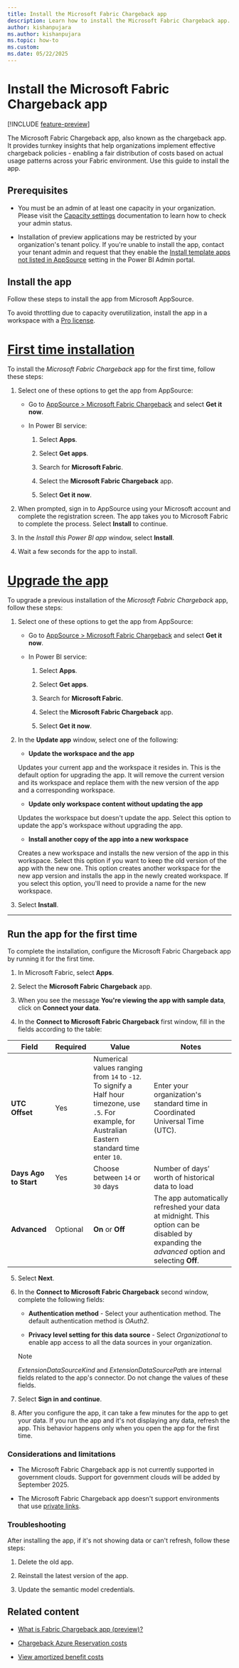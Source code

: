 ```yaml
---
title: Install the Microsoft Fabric Chargeback app
description: Learn how to install the Microsoft Fabric Chargeback app.
author: kishanpujara
ms.author: kishanpujara
ms.topic: how-to
ms.custom:
ms.date: 05/22/2025
---
```


# Install the Microsoft Fabric Chargeback app

[!INCLUDE [feature-preview](../includes/feature-preview-note.md)]

The Microsoft Fabric Chargeback app, also known as the chargeback app. It provides turnkey insights that help organizations implement effective chargeback policies - enabling a fair distribution of costs based on actual usage patterns across your Fabric environment. Use this guide to install the app.

## Prerequisites

- You must be an admin of at least one capacity in your organization. Please visit the [Capacity settings](../admin/capacity-settings.md) documentation to learn how to check your admin status.

- Installation of preview applications may be restricted by your organization's tenant policy. If you're unable to install the app, contact your tenant admin and request that they enable the [Install template apps not listed in AppSource](../admin/tenant-settings-index.md) setting in the Power BI Admin portal.

## Install the app

Follow these steps to install the app from Microsoft AppSource.

To avoid throttling due to capacity overutilization, install the app in a workspace with a [Pro license](/power-bi/fundamentals/service-features-license-type).


# [First time installation](#tab/1st)

To install the *Microsoft Fabric Chargeback* app for the first time, follow these steps:

1. Select one of these options to get the app from AppSource:

    * Go to [AppSource > Microsoft Fabric Chargeback](https://go.microsoft.com/fwlink/?linkid=2320990) and select **Get it now**.

    * In Power BI service:

        1. Select **Apps**.

        2. Select **Get apps**.

        3. Search for **Microsoft Fabric**.

        4. Select the **Microsoft Fabric Chargeback** app.

        5. Select **Get it now**.

2. When prompted, sign in to AppSource using your Microsoft account and complete the registration screen. The app takes you to Microsoft Fabric to complete the process. Select **Install** to continue.

3. In the *Install this Power BI app* window, select **Install**.

4. Wait a few seconds for the app to install.

# [Upgrade the app](#tab/upgrade)

To upgrade a previous installation of the *Microsoft Fabric Chargeback* app, follow these steps:

1. Select one of these options to get the app from AppSource:

    * Go to [AppSource > Microsoft Fabric Chargeback](https://go.microsoft.com/fwlink/?linkid=2320990) and select **Get it now**.

    * In Power BI service:

        1. Select **Apps**.

        2. Select **Get apps**.

        3. Search for **Microsoft Fabric**.

        4. Select the **Microsoft Fabric Chargeback** app.

        5. Select **Get it now**.

2. In the **Update app** window, select one of the following:

    * **Update the workspace and the app**

    Updates your current app and the workspace it resides in. This is the default option for upgrading the app. It will remove the current version and its workspace and replace them with the new version of the app and a corresponding workspace.

    * **Update only workspace content without updating the app**

    Updates the workspace but doesn't update the app. Select this option to update the app's workspace without upgrading the app.

    * **Install another copy of the app into a new workspace**

    Creates a new workspace and installs the new version of the app in this workspace. Select this option if you want to keep the old version of the app with the new one. This option creates another workspace for the new app version and installs the app in the newly created workspace. If you select this option, you'll need to provide a name for the new workspace.

3. Select **Install**.

---

## Run the app for the first time

To complete the installation, configure the Microsoft Fabric Chargeback app by running it for the first time.

1. In Microsoft Fabric, select **Apps**.

2. Select the **Microsoft Fabric Chargeback** app.

3. When you see the message **You're viewing the app with sample data**, click on **Connect your data**.

4. In the **Connect to Microsoft Fabric Chargeback** first window, fill in the fields according to the table:

| Field                 | Required | Value                                                                    | Notes                                            |
| --------------------- | -------- | ------------------------------------------------------------------------ | ------------------------------------------------ |
| **UTC Offset**        | Yes      |Numerical values ranging from `14` to `-12`.</br> To signify a Half hour timezone, use `.5`. For example, for Australian Eastern standard time enter `10`.   |Enter your organization's standard time in Coordinated Universal Time (UTC). |
| **Days Ago to Start** | Yes      | Choose between `14` or `30` days | Number of days’ worth of historical data to load |
|**Advanced**   |Optional |**On** or **Off** |The app automatically refreshed your data at midnight. This option can be disabled by expanding the *advanced* option and selecting **Off**. |

5. Select **Next**.

6. In the **Connect to Microsoft Fabric Chargeback** second window, complete the following fields:

    * **Authentication method** - Select your authentication method. The default authentication method is *OAuth2*.

    * **Privacy level setting for this data source** - Select *Organizational* to enable app access to all the data sources in your organization.

    >[!NOTE]
    >*ExtensionDataSourceKind* and *ExtensionDataSourcePath* are internal fields related to the app's connector. Do not change the values of these fields.

7. Select **Sign in and continue**.

8.  After you configure the app, it can take a few minutes for the app to get your data. If you run the app and it's not displaying any data, refresh the app. This behavior happens only when you open the app for the first time.

### Considerations and limitations

* The Microsoft Fabric Chargeback app is not currently supported in government clouds. Support for government clouds will be added by September 2025. 

* The Microsoft Fabric Chargeback app doesn't support environments that use [private links](../security/security-private-links-overview.md).

### Troubleshooting

After installing the app, if it's not showing data or can't refresh, follow these steps:

1. Delete the old app.

2. Reinstall the latest version of the app.

3. Update the semantic model credentials.

## Related content

* [What is Fabric Chargeback app (preview)?](chargeback-app.md)
  
* [Chargeback Azure Reservation costs](/azure/cost-management-billing/reservations/charge-back-usage)
  
* [View amortized benefit costs](/azure/cost-management-billing/reservations/view-amortized-costs)